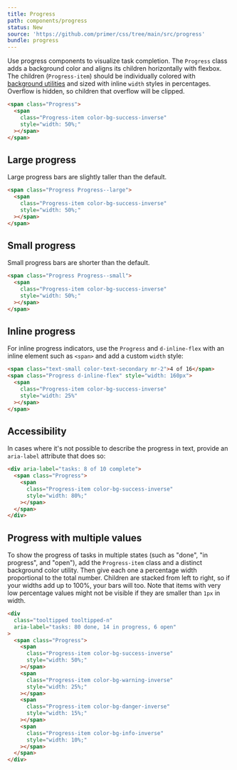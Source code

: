 ```yaml
---
title: Progress
path: components/progress
status: New
source: 'https://github.com/primer/css/tree/main/src/progress'
bundle: progress
---
```


Use progress components to visualize task completion. The `Progress` class adds a background color and aligns its children horizontally with flexbox. The children (`Progress-item`) should be individually colored with [background utilities](/utilities/colors#background-colors) and sized with inline `width` styles in percentages. Overflow is hidden, so children that overflow will be clipped.

```html live
<span class="Progress">
  <span
    class="Progress-item color-bg-success-inverse"
    style="width: 50%;"
  ></span>
</span>
```

## Large progress

Large progress bars are slightly taller than the default.

```html live
<span class="Progress Progress--large">
  <span
    class="Progress-item color-bg-success-inverse"
    style="width: 50%;"
  ></span>
</span>
```

## Small progress

Small progress bars are shorter than the default.

```html live
<span class="Progress Progress--small">
  <span
    class="Progress-item color-bg-success-inverse"
    style="width: 50%;"
  ></span>
</span>
```

## Inline progress

For inline progress indicators, use the `Progress` and `d-inline-flex` with an inline element such as `<span>` and add a custom `width` style:

```html live
<span class="text-small color-text-secondary mr-2">4 of 16</span>
<span class="Progress d-inline-flex" style="width: 160px">
  <span
    class="Progress-item color-bg-success-inverse"
    style="width: 25%"
  ></span>
</span>
```

## Accessibility

In cases where it's not possible to describe the progress in text, provide an `aria-label` attribute that does so:

```html live
<div aria-label="tasks: 8 of 10 complete">
  <span class="Progress">
    <span
      class="Progress-item color-bg-success-inverse"
      style="width: 80%;"
    ></span>
  </span>
</div>
```

## Progress with multiple values

To show the progress of tasks in multiple states (such as "done", "in progress", and "open"), add the `Progress-item` class and a distinct background color utility. Then give each one a percentage width proportional to the total number. Children are stacked from left to right, so if your widths add up to 100%, your bars will too. Note that items with very low percentage values might not be visible if they are smaller than `1px` in width.

```html live
<div
  class="tooltipped tooltipped-n"
  aria-label="tasks: 80 done, 14 in progress, 6 open"
>
  <span class="Progress">
    <span
      class="Progress-item color-bg-success-inverse"
      style="width: 50%;"
    ></span>
    <span
      class="Progress-item color-bg-warning-inverse"
      style="width: 25%;"
    ></span>
    <span
      class="Progress-item color-bg-danger-inverse"
      style="width: 15%;"
    ></span>
    <span
      class="Progress-item color-bg-info-inverse"
      style="width: 10%;"
    ></span>
  </span>
</div>
```
